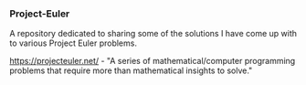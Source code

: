 ### Project-Euler

A repository dedicated to sharing some of the solutions I have come up with to various Project Euler problems.

https://projecteuler.net/ - "A series of mathematical/computer programming problems that require more than mathematical insights to solve."  

